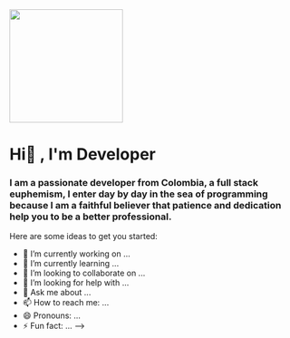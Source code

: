 <div id="header" aling="center">
  <img
    src="https://media.giphy.com/media/SWoSkN6DxTszqIKEqv/giphy.gif"
    max-width="100%"
       width="200"
  />
  <h1 aling="center">Hi👋 , I'm Developer</h1>
  <h3 aling="center">
    I am a passionate developer from Colombia, a full stack euphemism, I enter
    day by day in the sea of programming because I am a faithful believer that
    patience and dedication help you to be a better professional.
  </h3>
</div>


Here are some ideas to get you started:

- 🔭 I’m currently working on ...
- 🌱 I’m currently learning ...
- 👯 I’m looking to collaborate on ...
- 🤔 I’m looking for help with ...
- 💬 Ask me about ...
- 📫 How to reach me: ...
- 😄 Pronouns: ...
- ⚡ Fun fact: ...
-->
